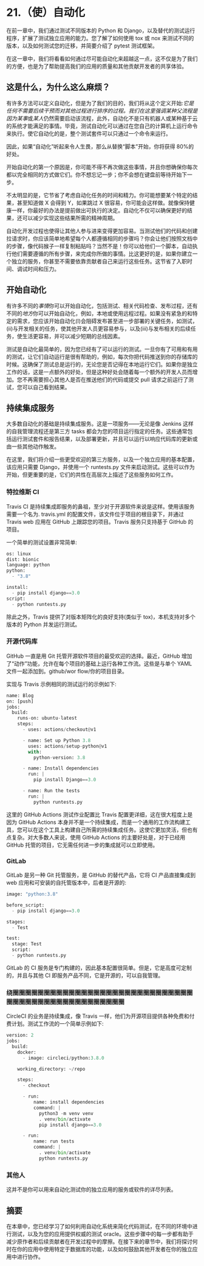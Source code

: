 # 21.（使）自动化

在前一章中，我们通过测试不同版本的 Python 和 Django，以及替代的测试运行程序，扩展了测试独立应用的能力。您了解了如何使用 tox 或 nox 来测试不同的版本，以及如何测试您的迁移，并简要介绍了 pytest 测试框架。

在这一章中，我们将看看如何通过尽可能自动化来超越这一点，这不仅是为了我们的方便，也是为了帮助提高我们的应用的质量和其他贡献开发者的共享体验。

## 这是什么，为什么这么麻烦？

有许多方法可以定义自动化，但是为了我们的目的，我们将从这个定义开始:*它是任何不需要后续干预而对其他过程进行排序的过程。*我们在这里强调某种父流程是因为*某事*或*某人*仍然需要启动该流程，此外，自动化不是只有机器人或某种基于云的系统才能满足的事情。毕竟，测试自动化可以通过在您自己的计算机上运行命令来执行。使它自动化的是，整个测试套件可以只通过一个命令来运行。

因此，如果“自动化”听起来令人生畏，那么从替换“脚本”开始，你将获得 80%的好处。

开始自动化的第一个原因是，你可能不得不再次做这些事情，并且你想确保你每次都以完全相同的方式做它们。你不想忘记一步；你不会想在键盘前等待开始下一步。

不太明显的是，它节省了考虑自动化任务的时间和精力。你可能想要某个特定的结果，甚至知道做 X 会得到 Y，如果跳过 X 很容易，你可能会这样做。就像保持健康一样，你最好的办法是提前做出可执行的决定。自动化不仅可以确保更好的结果，还可以减少实现这些结果所需的精神周期。

自动化开发过程也使得让其他人参与进来变得更加容易。当测试他们的代码和创建拉请求时，你应该简单地希望每个人都遵循相同的步骤吗？你会让他们按照文档中的步骤，像代码猴子一样复制粘贴吗？当然不是！你可以给他们一个脚本，自动执行他们需要遵循的所有步骤，来完成你所做的事情。比这更好的是，如果你建立一个独立的服务，你甚至不需要依靠贡献者自己来运行这些任务。这节省了入职时间、调试时间和压力。

## 开始自动化

有许多不同的*事情*你可以开始自动化，包括测试、相关代码检查、发布过程，还有不同的*地方*你可以开始自动化，例如，本地或使用远程过程。如果没有紧急的和特定的需求，您应该开始自动化(I)会阻碍发布甚至进一步部署的关键任务，如测试，(ii)与开发相关的任务，使其他开发人员更容易参与，以及(iii)与发布相关的后续任务，使生活更容易，并可以减少短期的总线因素。

测试是自动化最简单的，因为您已经有了可以运行的测试。一旦你有了可用和有用的测试，让它们自动运行是很有帮助的，例如，每次你把代码推送到你的存储库的时候。这确保了测试总是运行的，无论您是否记得在本地运行它们。如果你是独立工作的话，这是一点额外的好处，但是这种好处会随着每一个额外的开发人员而增加。您不再需要担心其他人是否在推送他们的代码或提交 pull 请求之前运行了测试，您可以自己看到结果。

## 持续集成服务

大多数自动化的基础是持续集成服务。这是一项服务——无论是像 Jenkins 这样的自我管理流程还是第三方 tasks 都会为您的项目运行指定的任务。这些通常包括运行测试套件和报告结果，以及部署更新，并且可以运行以响应代码库的更新或由一些其他动作触发。

在这里，我们将介绍一些更受欢迎的第三方服务，以及一个独立应用的基本配置，该应用只需要 Django，并使用一个 runtests.py 文件来启动测试。这些可以作为开始，但更重要的是，它们的共性在高层次上描述了这些服务如何工作。

### 特拉维斯 CI

Travis CI 是持续集成即服务的鼻祖，至少对于开源软件来说是这样。使用该服务需要一个名为. travis.yml 的配置文件，该文件位于项目的根目录下，并通过 Travis web 应用在 GitHub 上跟踪您的项目。Travis 服务只支持基于 GitHub 的项目。

一个简单的测试设置非常简单:

```py
os: linux
dist: bionic
language: python
python:
  - "3.8"

install:
  - pip install django==3.0
script:
  - python runtests.py

```

除此之外，Travis 提供了对版本矩阵化的良好支持(类似于 tox)，本机支持对多个版本的 Python 并发运行测试。

### 开源代码库

GitHub 一直是用 Git 托管开源软件项目的最受欢迎的选择。最近，GitHub 增加了“动作”功能，允许在每个项目的基础上运行各种工作流。这些是与单个 YAML 文件一起添加到。github/wor flow/你的项目目录。

实现与 Travis 示例相同的测试运行的示例如下:

```py
name: Blog
on: [push]
jobs:
  build:
    runs-on: ubuntu-latest
    steps:
      - uses: actions/checkout@v1

      - name: Set up Python 3.8
        uses: actions/setup-python@v1
        with:
          python-version: 3.8

      - name: Install dependencies
        run: |
          pip install Django==3.0

      - name: Run the tests
        run: |
          python runtests.py

```

这里的 GitHub Actions 测试作业配置比 Travis 配置更详细，这在很大程度上是因为 GitHub Actions 本身并不是一个持续集成，而是一个通用的工作流构建工具，您可以在这个工具上构建自己所需的持续集成任务。这使它更加灵活，但也有点复杂。对大多数人来说，使用 GitHub Actions 的主要好处是，对于已经用 GitHub 托管的项目，它无需任何进一步的集成就可以立即使用。

### GitLab

GitLab 是另一种 Git 托管服务，是 GitHub 的替代产品，它将 CI 产品直接集成到 web 应用和可安装的自托管版本中，后者是开源的:

```py
image: "python:3.8"

before_script:
  - pip install django==3.0

stages:
  - Test

test:
  stage: Test
  script:
  - python runtests.py

```

GitLab 的 CI 服务是专门构建的，因此基本配置很简单。但是，它是高度可定制的，并且与其他 CI 即服务产品不同，它是开源的，可以自我管理。

### 绕圈圈圈圈圈圈圈圈圈圈圈圈圈圈圈圈圈圈圈圈圈圈圈圈圈圈圈圈圈圈圈圈圈圈圈圈圈圈圈圈圈圈圈圈圈圈圈圈

CircleCI 的业务是持续集成，像 Travis 一样，他们为开源项目提供各种免费和付费计划。测试工作流的一个简单示例如下:

```py
version: 2
jobs:
  build:
    docker:
      - image: circleci/python:3.8.0

    working_directory: ~/repo

    steps:
      - checkout

      - run:
          name: install dependencies
          command: |
            python3 -m venv venv
            . venv/bin/activate
            pip install django==3.0

      - run:
          name: run tests
          command: |
            . venv/bin/activate
            python runtests.py

```

### 其他人

这并不是你可以用来自动化测试你的独立应用的服务或软件的详尽列表。

## 摘要

在本章中，您已经学习了如何利用自动化系统来简化代码测试，在不同的环境中进行测试，以及为您的应用提供权威的测试 oracle。这些步骤中的每一步都有助于减少原作者和后续贡献者在开发过程中的摩擦。在接下来的章节中，我们将探讨何时在你的应用中使用特定于数据库的功能，以及如何鼓励其他开发者在你的独立应用中进行协作。